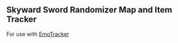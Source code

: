 ## Skyward Sword Randomizer Map and Item Tracker

For use with [EmoTracker](https://emotracker.net/)
